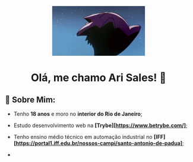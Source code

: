 <div align="center">
<img src="Imagens/gengar.gif" width="250px">
<h1>Olá, me chamo Ari Sales! 🍇</h1>
</div>

## 🧃 Sobre Mim:

- Tenho **18 anos** e moro no **interior do Rio de Janeiro**;

- Estudo desenvolvimento web na **[Trybe][https://www.betrybe.com/]**;

- Tenho ensino médio técnico em automação industrial no **[IFF][https://portal1.iff.edu.br/nossos-campi/santo-antonio-de-padua]**;

-



